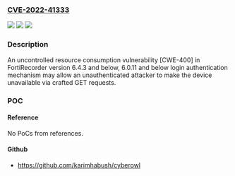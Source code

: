 ### [CVE-2022-41333](https://cve.mitre.org/cgi-bin/cvename.cgi?name=CVE-2022-41333)
![](https://img.shields.io/static/v1?label=Product&message=FortiRecorder&color=blue)
![](https://img.shields.io/static/v1?label=Version&message=6.4.0%3C%3D%206.4.3%20&color=brighgreen)
![](https://img.shields.io/static/v1?label=Vulnerability&message=Denial%20of%20service&color=brighgreen)

### Description

An uncontrolled resource consumption vulnerability [CWE-400] in FortiRecorder version 6.4.3 and below, 6.0.11 and below login authentication mechanism may allow an unauthenticated attacker to make the device unavailable via crafted GET requests.

### POC

#### Reference
No PoCs from references.

#### Github
- https://github.com/karimhabush/cyberowl

